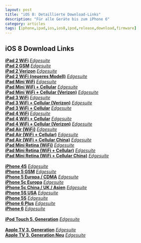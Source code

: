 ```yaml
---
layout: post
title: "iOS 8: Detaillierte Download-Links"
description: "Für alle Geräte bis zum iPhone 6"
category: articles
tags: [iphone,ipad,ios,ios8,ipod,release,download,firmware]
---
```

## iOS 8 Download Links
**[iPad 2 WiFi](http://appldnld.apple.com/iOS8/031-05398.20140917.9eo9l/iPad2,1_8.0_12A365_Restore.ipsw)** *[Edgesuite](http://appldnld.apple.com.edgesuite.net/iOS8/031-05398.20140917.9eo9l/iPad2,1_8.0_12A365_Restore.ipsw)*<br>
**[iPad 2 GSM](http://appldnld.apple.com/iOS8/031-05482.20140917.MUK6P/iPad2,2_8.0_12A365_Restore.ipsw)** *[Edgesuite](http://appldnld.apple.com.edgesuite.net/iOS8/031-05482.20140917.MUK6P/iPad2,2_8.0_12A365_Restore.ipsw)*<br>
**[iPad 2 Verizon](http://appldnld.apple.com/iOS8/031-05467.20140917.v9X5G/iPad2,3_8.0_12A365_Restore.ipsw)** *[Edgesuite](http://appldnld.apple.com.edgesuite.net/iOS8/031-05467.20140917.v9X5G/iPad2,3_8.0_12A365_Restore.ipsw)*<br>
**[iPad 2 WiFi (neueres Modell)](http://appldnld.apple.com/iOS8/031-05640.20140917.HFZpj/iPad2,4_8.0_12A365_Restore.ipsw)** *[Edgesuite](http://appldnld.apple.com.edgesuite.net/iOS8/031-05640.20140917.HFZpj/iPad2,4_8.0_12A365_Restore.ipsw)*<br>
**[iPad Mini WiFi](http://appldnld.apple.com/iOS8/031-05420.20140917.KAV4c/iPad2,5_8.0_12A365_Restore.ipsw)** *[Edgesuite](http://appldnld.apple.com.edgesuite.net/iOS8/031-05420.20140917.KAV4c/iPad2,5_8.0_12A365_Restore.ipsw)*<br>
**[iPad Mini WiFi + Cellular](http://appldnld.apple.com/iOS8/031-05464.20140917.Y3zCS/iPad2,6_8.0_12A365_Restore.ipsw)** *[Edgesuite](http://appldnld.apple.com.edgesuite.net/iOS8/031-05464.20140917.Y3zCS/iPad2,6_8.0_12A365_Restore.ipsw)*<br>
**[iPad Mini WiFi + Cellular (Verizon)](http://appldnld.apple.com/iOS8/031-05356.20140917.F2YLb/iPad2,7_8.0_12A365_Restore.ipsw)** *[Edgesuite](http://appldnld.apple.com.edgesuite.net/iOS8/031-05356.20140917.F2YLb/iPad2,7_8.0_12A365_Restore.ipsw)*<br>
**[iPad 3 WiFi](http://appldnld.apple.com/iOS8/031-05574.20140917.Ws8pf/iPad3,1_8.0_12A365_Restore.ipsw)** *[Edgesuite](http://appldnld.apple.com.edgesuite.net/iOS8/031-05574.20140917.Ws8pf/iPad3,1_8.0_12A365_Restore.ipsw)*<br>
**[iPad 3 WiFi + Cellular (Verizon)](http://appldnld.apple.com/iOS8/031-05438.20140917.LhTqV/iPad3,2_8.0_12A365_Restore.ipsw)** *[Edgesuite](http://appldnld.apple.com.edgesuite.net/iOS8/031-05438.20140917.LhTqV/iPad3,2_8.0_12A365_Restore.ipsw)*<br>
**[iPad 3 WiFi + Cellular](http://appldnld.apple.com/iOS8/031-05593.20140917.3iAlm/iPad3,3_8.0_12A365_Restore.ipsw)** *[Edgesuite](http://appldnld.apple.com.edgesuite.net/iOS8/031-05593.20140917.3iAlm/iPad3,3_8.0_12A365_Restore.ipsw)*<br>
**[iPad 4 WiFi](http://appldnld.apple.com/iOS8/031-05409.20140917.ygg87/iPad3,4_8.0_12A365_Restore.ipsw)** *[Edgesuite](http://appldnld.apple.com.edgesuite.net/iOS8/031-05409.20140917.ygg87/iPad3,4_8.0_12A365_Restore.ipsw)*<br>
**[iPad 4 WiFi + Cellular](http://appldnld.apple.com/iOS8/031-05562.20140917.E0S9Y/iPad3,5_8.0_12A365_Restore.ipsw)** *[Edgesuite](http://appldnld.apple.com.edgesuite.net/iOS8/031-05562.20140917.E0S9Y/iPad3,5_8.0_12A365_Restore.ipsw)*<br>
**[iPad 4 WiFi + Cellular (Verizon)](http://appldnld.apple.com/iOS8/031-05346.20140917.76T9G/iPad3,6_8.0_12A365_Restore.ipsw)** *[Edgesuite](http://appldnld.apple.com.edgesuite.net/iOS8/031-05346.20140917.76T9G/iPad3,6_8.0_12A365_Restore.ipsw)*<br>
**[iPad Air (WiFi)](http://appldnld.apple.com/iOS8/031-05508.20140917.uXvIg/iPad4,1_8.0_12A365_Restore.ipsw)** *[Edgesuite](http://appldnld.apple.com.edgesuite.net/iOS8/031-05508.20140917.uXvIg/iPad4,1_8.0_12A365_Restore.ipsw)*<br>
**[iPad Air (WiFi + Cellular)](http://appldnld.apple.com/iOS8/031-05594.20140917.kypBi/iPad4,2_8.0_12A365_Restore.ipsw)** *[Edgesuite](http://appldnld.apple.com.edgesuite.net/iOS8/031-05594.20140917.kypBi/iPad4,2_8.0_12A365_Restore.ipsw)*<br>
**[iPad Air (WiFi + Cellular China)](http://appldnld.apple.com/iOS8/031-05526.20140917.JKqeh/iPad4,3_8.0_12A365_Restore.ipsw)** *[Edgesuite](http://appldnld.apple.com.edgesuite.net/iOS8/031-05526.20140917.JKqeh/iPad4,3_8.0_12A365_Restore.ipsw)*<br>
**[iPad Mini Retina (WiFi)](http://appldnld.apple.com/iOS8/031-05485.20140917.2eDW4/iPad4,4_8.0_12A365_Restore.ipsw)** *[Edgesuite](http://appldnld.apple.com.edgesuite.net/iOS8/031-05485.20140917.2eDW4/iPad4,4_8.0_12A365_Restore.ipsw)*<br>
**[iPad Mini Retina (WiFi + Cellular)](http://appldnld.apple.com/iOS8/031-05386.20140917.bcrCf/iPad4,5_8.0_12A365_Restore.ipsw)** *[Edgesuite](http://appldnld.apple.com.edgesuite.net/iOS8/031-05386.20140917.bcrCf/iPad4,5_8.0_12A365_Restore.ipsw)*<br>
**[iPad Mini Retina (WiFi + Cellular China)](http://appldnld.apple.com/iOS8/031-05380.20140917.aj8Sv/iPad4,6_8.0_12A365_Restore.ipsw)** *[Edgesuite](http://appldnld.apple.com.edgesuite.net/iOS8/031-05380.20140917.aj8Sv/iPad4,6_8.0_12A365_Restore.ipsw)*<br><br>
**[iPhone 4S](http://appldnld.apple.com/iOS8/031-05612.20140917.FB40v/iPhone4,1_8.0_12A365_Restore.ipsw)** *[Edgesuite](http://appldnld.apple.com.edgesuite.net/iOS8/031-05612.20140917.FB40v/iPhone4,1_8.0_12A365_Restore.ipsw)*<br>
**[iPhone 5 GSM](http://appldnld.apple.com/iOS8/031-05342.20140917.ZPfIL/iPhone5,1_8.0_12A365_Restore.ipsw)** *[Edgesuite](http://appldnld.apple.com.edgesuite.net/iOS8/031-05342.20140917.ZPfIL/iPhone5,1_8.0_12A365_Restore.ipsw)*<br>
**[iPhone 5 Europa / CDMA](http://appldnld.apple.com/iOS8/031-05524.20140917.0wBls/iPhone5,2_8.0_12A365_Restore.ipsw)** *[Edgesuite](http://appldnld.apple.com.edgesuite.net/iOS8/031-05524.20140917.0wBls/iPhone5,2_8.0_12A365_Restore.ipsw)*<br>
**[iPhone 5c Europa](http://appldnld.apple.com/iOS8/031-05607.20140917.0Rk5V/iPhone5,3_8.0_12A365_Restore.ipsw)** *[Edgesuite](http://appldnld.apple.com.edgesuite.net/iOS8/031-05607.20140917.0Rk5V/iPhone5,3_8.0_12A365_Restore.ipsw)*<br>
**[iPhone 5c China / UK / Asien](http://appldnld.apple.com/iOS8/031-05340.20140917.F1SK7/iPhone5,4_8.0_12A365_Restore.ipsw)** *[Edgesuite](http://appldnld.apple.com.edgesuite.net/iOS8/031-05340.20140917.F1SK7/iPhone5,4_8.0_12A365_Restore.ipsw)*<br>
**[iPhone 5S USA](http://appldnld.apple.com/iOS8/031-05671.20140917.dyJlj/iPhone6,1_8.0_12A365_Restore.ipsw)** *[Edgesuite](http://appldnld.apple.com.edgesuite.net/iOS8/031-05671.20140917.dyJlj/iPhone6,1_8.0_12A365_Restore.ipsw)*<br>
**[iPhone 5S](http://appldnld.apple.com/iOS8/031-05446.20140917.vuup2/iPhone6,2_8.0_12A365_Restore.ipsw)** *[Edgesuite](http://appldnld.apple.com.edgesuite.net/iOS8/031-05446.20140917.vuup2/iPhone6,2_8.0_12A365_Restore.ipsw)*<br>
**[iPhone 6 Plus](http://appldnld.apple.com/iOS8/031-05555.20140917.YWW0v/iPhone7,1_8.0_12A366_Restore.ipsw)** *[Edgesuite](http://appldnld.apple.com.edgesuite.net/iOS8/031-05555.20140917.YWW0v/iPhone7,1_8.0_12A366_Restore.ipsw)*<br>
**[iPhone 6](http://appldnld.apple.com/iOS8/031-05647.20140917.b0n9s/iPhone7,2_8.0_12A365_Restore.ipsw)** *[Edgesuite](http://appldnld.apple.com.edgesuite.net/iOS8/031-05647.20140917.b0n9s/iPhone7,2_8.0_12A365_Restore.ipsw)*<br><br>
**[iPod Touch 5. Generation](http://appldnld.apple.com/iOS8/031-05528.20140917.Z5pDb/iPod5,1_8.0_12A365_Restore.ipsw)** *[Edgesuite](http://appldnld.apple.com.edgesuite.net/iOS8/031-05528.20140917.Z5pDb/iPod5,1_8.0_12A365_Restore.ipsw)*<br><br>
**[Apple TV 3. Generation](http://appldnld.apple.com/iOS8/031-05613.20140917.R9AQa/AppleTV3,1_7.0_12A365b_Restore.ipsw)** *[Edgesuite](http://appldnld.apple.com.edgesuite.net/iOS8/031-05613.20140917.R9AQa/AppleTV3,1_7.0_12A365b_Restore.ipsw)*<br>
**[Apple TV 3. Generation Neu](http://appldnld.apple.com/iOS8/031-05663.20140917.n2Zd6/AppleTV3,2_7.0_12A365b_Restore.ipsw)** *[Edgesuite](http://appldnld.apple.com.edgesuite.net/iOS8/031-05663.20140917.n2Zd6/AppleTV3,2_7.0_12A365b_Restore.ipsw)*